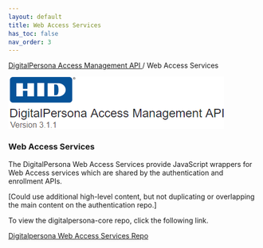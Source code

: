 ```yaml
---
layout: default
title: Web Access Services
has_toc: false
nav_order: 3
---
```


[DigitalPersona Access Management API ](https://lenhodgeman.github.io/digitalpersona-access-management-api/)/ Web Access Services  

![](assets/HID-logo.png)  

### Web Access Services  

The DigitalPersona Web Access Services provide JavaScript wrappers for Web Access services which are shared by the authentication and enrollment APIs.

[Could use additional high-level content, but not duplicating or overlapping the main content on the authentication repo.]

To view the digitalpersona-core repo, click the following link.

[Digitalpersona Web Access Services Repo](https://lenhodgeman.github.io/digitalpersona-services/)
